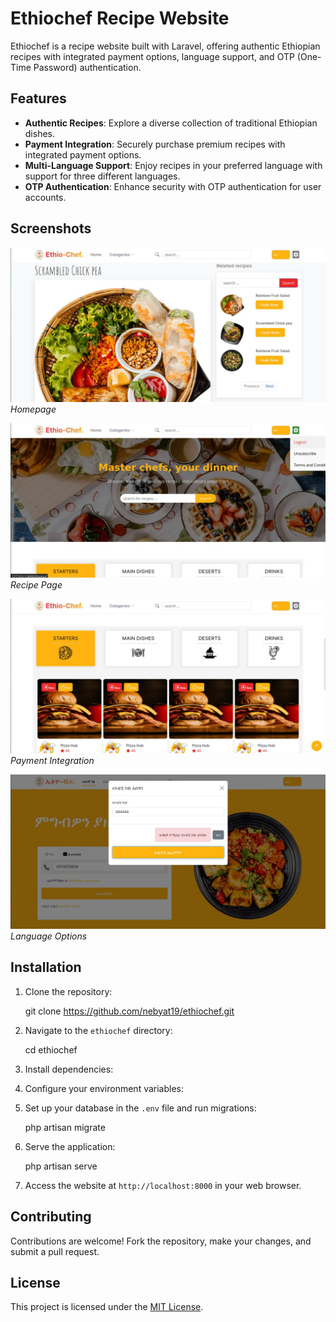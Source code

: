 # Ethiochef Recipe Website

Ethiochef is a recipe website built with Laravel, offering authentic Ethiopian recipes with integrated payment options, language support, and OTP (One-Time Password) authentication.

## Features

- **Authentic Recipes**: Explore a diverse collection of traditional Ethiopian dishes.
- **Payment Integration**: Securely purchase premium recipes with integrated payment options.
- **Multi-Language Support**: Enjoy recipes in your preferred language with support for three different languages.
- **OTP Authentication**: Enhance security with OTP authentication for user accounts.

## Screenshots

![Screenshot 1: Homepage](/screenshot/Ethiochef1.jpg)
*Homepage*

![Screenshot 2: Recipe Page](/screenshot/Ethiochef2.jpg)
*Recipe Page*

![Screenshot 3: Payment Integration](/screenshot/Ethiochef3.jpg)
*Payment Integration*

![Screenshot 4: Language Options](/screenshot/Ethiochef4.jpg)
*Language Options*

## Installation

1. Clone the repository:
   
   git clone https://github.com/nebyat19/ethiochef.git

2. Navigate to the `ethiochef` directory:

   cd ethiochef

3. Install dependencies:
   
4. Configure your environment variables:

5. Set up your database in the `.env` file and run migrations:
   
   php artisan migrate

7. Serve the application:

   php artisan serve

7. Access the website at `http://localhost:8000` in your web browser.

## Contributing

Contributions are welcome! Fork the repository, make your changes, and submit a pull request.

## License

This project is licensed under the [MIT License](LICENSE).

   

